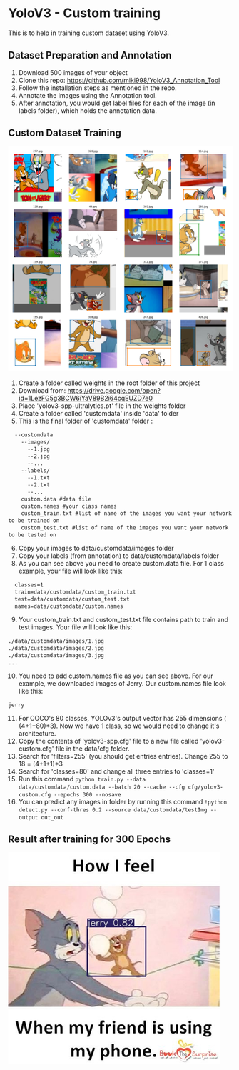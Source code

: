 # YoloV3 - Custom training

This is to help in training custom dataset using YoloV3.  

## Dataset Preparation and Annotation

1. Download 500 images of your object
2. Clone this repo: https://github.com/miki998/YoloV3_Annotation_Tool
3. Follow the installation steps as mentioned in the repo.
4. Annotate the images using the Annotation tool.
5. After annotation, you would get label files for each of the image (in labels folder), which holds the annotation data. 

## Custom Dataset Training
![Collage of training images](https://github.com/santhiya-v/EVA/blob/master/S13/yolov3_training/train_batch0.png)

1. Create a folder called weights in the root folder of this project
2. Download from: https://drive.google.com/open?id=1LezFG5g3BCW6iYaV89B2i64cqEUZD7e0
3. Place 'yolov3-spp-ultralytics.pt' file in the weights folder
4. Create a folder called 'customdata' inside 'data' folder
5. This is the final folder of 'customdata' folder :
``` data
  --customdata
    --images/
      --1.jpg
      --2.jpg
      --...
    --labels/
      --1.txt
      --2.txt
      --...
    custom.data #data file
    custom.names #your class names
    custom_train.txt #list of name of the images you want your network to be trained on
    custom_test.txt #list of name of the images you want your network to be tested on
```
 6. Copy your images to data/customdata/images folder
 7. Copy your labels (from annotation) to data/customdata/labels folder
 8. As you can see above you need to create custom.data file. For 1 class example, your file will look like this:
```
  classes=1
  train=data/customdata/custom_train.txt
  test=data/customdata/custom_test.txt 
  names=data/customdata/custom.names
```
9. Your custom_train.txt and custom_test.txt file contains path to train and test images. Your file will look like this:
```
./data/customdata/images/1.jpg
./data/customdata/images/2.jpg
./data/customdata/images/3.jpg
...
```
10. You need to add custom.names file as you can see above. For our example, we downloaded images of Jerry. Our custom.names file look like this:
```
jerry
```
11. For COCO's 80 classes, YOLOv3's output vector has 255 dimensions ( (4+1+80)*3). Now we have 1 class, so we would need to change it's architecture.
12. Copy the contents of 'yolov3-spp.cfg' file to a new file called 'yolov3-custom.cfg' file in the data/cfg folder.
13. Search for 'filters=255' (you should get entries entries). Change 255 to 18 = (4+1+1)*3
14. Search for 'classes=80' and change all three entries to 'classes=1'
15. Run this command ```python train.py --data data/customdata/custom.data --batch 20 --cache --cfg cfg/yolov3-custom.cfg --epochs 300 --nosave```
16. You can predict any images in folder by running this command ```!python detect.py --conf-thres 0.2 --source data/customdata/testImg --output out_out```

## Result after training for 300 Epochs

![result](https://github.com/santhiya-v/EVA/blob/master/S13/yolov3_training/prediction.jpg)


